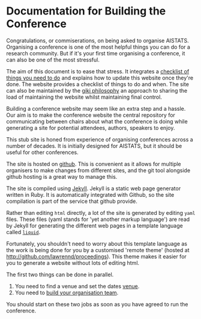# Documentation for Building the Conference

Congratulations, or commiserations, on being asked to organise AISTATS. Organising a conference is one of the most helpful things you can do for a research community. But if it's your first time organising a conference, it can also be one of the most stressful. 

The aim of this document is to ease that stress. It integrates a [checklist of things you need to do](./checklist.md) and explains how to update this website once they're done. The website provides a checklist of things to do and when. The site can also be maintained by the [giki philosophy](./giki.md) an approach to sharing the load of maintaining the website whilst maintaining final control. 

Building a conference website may seem like an extra step and a hassle. Our aim is to make the conference website the central repository for communicating between chairs about what the conference is doing while generating a site for potential attendees, authors, speakers to enjoy.

This stub site is honed from experience of organising conferences across a number of decades. It is initially designed for AISTATS, but it should be useful for other conferences.

The site is hosted on [github](http://github.com). This is convenient as it allows for multiple organisers to make changes from different sites, and the git tool alongside github hosting is a great way to manage this.

The site is compiled using [Jekyll](https://jekyllrb.com/). Jekyll is a static web page generator written in Ruby. It is automatically integrated with Github, so the site compilation is part of the service that github provide.

Rather than editing `html` directly, a lot of the site is generated by editing `yaml` files. These files (yaml stands for 'yet another markup language') are read by Jekyll for generating the different web pages in a template language called [`liquid`](https://shopify.github.io/liquid/). 

Fortunately, you shouldn't need to worry about this template language as the work is being done for you by a  customised 'remote theme' (hosted at <http://github.com/lawrennd/proceedings>). This theme makes it easier for you to generate a website without lots of editing html.

The first two things can be done in parallel.

1. You need to find a venue and set the dates [venue](./venue.md).
2. You need to [build your organisation team](./committees.md).

You should start on these two jobs as soon as you have agreed to run the conference. 
